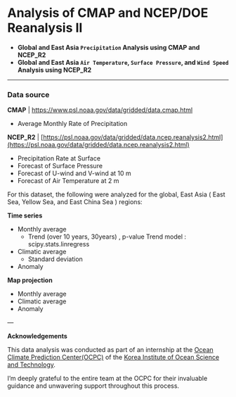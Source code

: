 
# Analysis of CMAP and NCEP/DOE Reanalysis II

- **Global and East Asia `Precipitation` Analysis using CMAP and NCEP_R2**
- **Global and East Asia `Air Temperature`, `Surface Pressure`, and `Wind Speed` Analysis using NCEP_R2**

---

### Data source

**CMAP** | https://www.psl.noaa.gov/data/gridded/data.cmap.html

- Average Monthly Rate of Precipitation

**NCEP_R2** | [https://psl.noaa.gov/data/gridded/data.ncep.reanalysis2.html](https://psl.noaa.gov/data/gridded/data.ncep.reanalysis2.html)

- Precipitation Rate at Surface
- Forecast of Surface Pressure
- Forecast of U-wind and V-wind at 10 m
- Forecast of Air Temperature at 2 m

For this dataset, the following were analyzed for the global, East Asia ( East Sea, Yellow Sea, and East China Sea ) regions:

**Time series**

- Monthly average
    - Trend (over 10 years, 30years) , p-value
    Trend model : scipy.stats.linregress
- Climatic average
    - Standard deviation
- Anomaly

**Map projection**

- Monthly average
- Climatic average
- Anomaly

—

**Acknowledgements**

This data analysis was conducted as part of an internship at the [Ocean Climate Prediction Center(OCPC)](https://www.ocpc.kr/) of the [Korea Institute of Ocean Science and Technology](https://www.kiost.ac.kr/eng.do).

I’m deeply grateful to the entire team at the OCPC for their invaluable guidance and unwavering support throughout this process.
